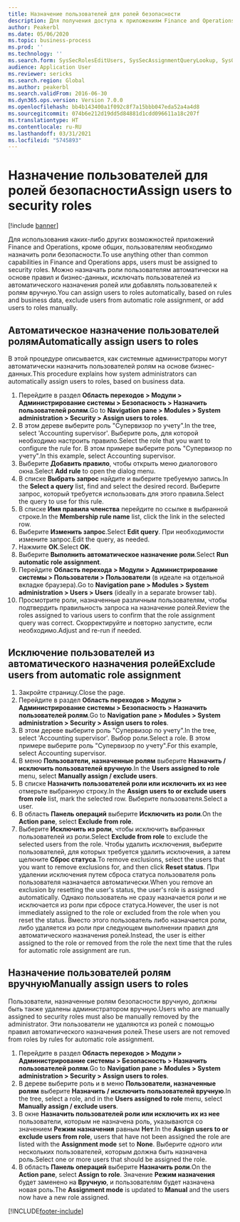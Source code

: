 ```yaml
---
title: Назначение пользователей для ролей безопасности
description: Для получения доступа к приложениям Finance and Operations пользователи должны быть назначены ролям безопасности.
author: Peakerbl
ms.date: 05/06/2020
ms.topic: business-process
ms.prod: ''
ms.technology: ''
ms.search.form: SysSecRolesEditUsers, SysSecAssignmentQueryLookup, SysQueryForm, SysSecRoleExcludeUsers
audience: Application User
ms.reviewer: sericks
ms.search.region: Global
ms.author: peakerbl
ms.search.validFrom: 2016-06-30
ms.dyn365.ops.version: Version 7.0.0
ms.openlocfilehash: bb4b143400a1f092c8f7a15bbb047eda52a4a4d8
ms.sourcegitcommit: 074b6e212d19dd5d84881d1cdd096611a18c207f
ms.translationtype: HT
ms.contentlocale: ru-RU
ms.lasthandoff: 03/31/2021
ms.locfileid: "5745893"
---
```

# <a name="assign-users-to-security-roles"></a><span data-ttu-id="d2ddb-103">Назначение пользователей для ролей безопасности</span><span class="sxs-lookup"><span data-stu-id="d2ddb-103">Assign users to security roles</span></span>

[!include [banner](../../includes/banner.md)]

<span data-ttu-id="d2ddb-104">Для использования каких-либо других возможностей приложений Finance and Operations, кроме общих, пользователям необходимо назначить роли безопасности.</span><span class="sxs-lookup"><span data-stu-id="d2ddb-104">To use anything other than common capabilities in Finance and Operations apps, users must be assigned to security roles.</span></span> <span data-ttu-id="d2ddb-105">Можно назначать роли пользователям автоматически на основе правил и бизнес-данных, исключать пользователей из автоматического назначения ролей или добавлять пользователей к ролям вручную.</span><span class="sxs-lookup"><span data-stu-id="d2ddb-105">You can assign users to roles automatically, based on rules and business data, exclude users from automatic role assignment, or add users to roles manually.</span></span>

## <a name="automatically-assign-users-to-roles"></a><span data-ttu-id="d2ddb-106">Автоматическое назначение пользователей ролям</span><span class="sxs-lookup"><span data-stu-id="d2ddb-106">Automatically assign users to roles</span></span>
<span data-ttu-id="d2ddb-107">В этой процедуре описывается, как системные администраторы могут автоматически назначить пользователей ролям на основе бизнес-данных.</span><span class="sxs-lookup"><span data-stu-id="d2ddb-107">This procedure explains how system administrators can automatically assign users to roles, based on business data.</span></span> 
1. <span data-ttu-id="d2ddb-108">Перейдите в раздел **Область переходов > Модули > Администрирование системы > Безопасность > Назначить пользователей ролям**.</span><span class="sxs-lookup"><span data-stu-id="d2ddb-108">Go to **Navigation pane > Modules > System administration > Security > Assign users to roles**.</span></span>
2. <span data-ttu-id="d2ddb-109">В этом дереве выберите роль "Супервизор по учету".</span><span class="sxs-lookup"><span data-stu-id="d2ddb-109">In the tree, select 'Accounting supervisor'.</span></span> <span data-ttu-id="d2ddb-110">Выберите роль, для которой необходимо настроить правило.</span><span class="sxs-lookup"><span data-stu-id="d2ddb-110">Select the role that you want to configure the rule for.</span></span> <span data-ttu-id="d2ddb-111">В этом примере выберите роль "Супервизор по учету".</span><span class="sxs-lookup"><span data-stu-id="d2ddb-111">In this example, select Accounting supervisor.</span></span> 
3. <span data-ttu-id="d2ddb-112">Выберите **Добавить правило**, чтобы открыть меню диалогового окна.</span><span class="sxs-lookup"><span data-stu-id="d2ddb-112">Select **Add rule** to open the dialog menu.</span></span>
4. <span data-ttu-id="d2ddb-113">В списке **Выбрать запрос** найдите и выберите требуемую запись.</span><span class="sxs-lookup"><span data-stu-id="d2ddb-113">In the **Select a query** list, find and select the desired record.</span></span> <span data-ttu-id="d2ddb-114">Выберите запрос, который требуется использовать для этого правила.</span><span class="sxs-lookup"><span data-stu-id="d2ddb-114">Select the query to use for this rule.</span></span>  
5. <span data-ttu-id="d2ddb-115">В списке **Имя правила членства** перейдите по ссылке в выбранной строке.</span><span class="sxs-lookup"><span data-stu-id="d2ddb-115">In the **Membership rule name** list, click the link in the selected row.</span></span>
6. <span data-ttu-id="d2ddb-116">Выберите **Изменить запрос**.</span><span class="sxs-lookup"><span data-stu-id="d2ddb-116">Select **Edit query**.</span></span> <span data-ttu-id="d2ddb-117">При необходимости измените запрос.</span><span class="sxs-lookup"><span data-stu-id="d2ddb-117">Edit the query, as needed.</span></span>  
7. <span data-ttu-id="d2ddb-118">Нажмите **ОК**.</span><span class="sxs-lookup"><span data-stu-id="d2ddb-118">Select **OK**.</span></span>
8. <span data-ttu-id="d2ddb-119">Выберите **Выполнить автоматическое назначение роли**.</span><span class="sxs-lookup"><span data-stu-id="d2ddb-119">Select **Run automatic role assignment**.</span></span>
9. <span data-ttu-id="d2ddb-120">Перейдите **Область перехода > Модули > Администрирование системы > Пользователи > Пользователи** (в идеале на отдельной вкладке браузера).</span><span class="sxs-lookup"><span data-stu-id="d2ddb-120">Go to **Navigation pane > Modules > System administration > Users > Users** (ideally in a separate browser tab).</span></span>
10. <span data-ttu-id="d2ddb-121">Просмотрите роли, назначенные различным пользователям, чтобы подтвердить правильность запроса на назначение ролей.</span><span class="sxs-lookup"><span data-stu-id="d2ddb-121">Review the roles assigned to various users to confirm that the role assignment query was correct.</span></span> <span data-ttu-id="d2ddb-122">Скорректируйте и повторно запустите, если необходимо.</span><span class="sxs-lookup"><span data-stu-id="d2ddb-122">Adjust and re-run if needed.</span></span>

## <a name="exclude-users-from-automatic-role-assignment"></a><span data-ttu-id="d2ddb-123">Исключение пользователей из автоматического назначения ролей</span><span class="sxs-lookup"><span data-stu-id="d2ddb-123">Exclude users from automatic role assignment</span></span>
1. <span data-ttu-id="d2ddb-124">Закройте страницу.</span><span class="sxs-lookup"><span data-stu-id="d2ddb-124">Close the page.</span></span>
2. <span data-ttu-id="d2ddb-125">Перейдите в раздел **Область переходов > Модули > Администрирование системы > Безопасность > Назначить пользователей ролям**.</span><span class="sxs-lookup"><span data-stu-id="d2ddb-125">Go to **Navigation pane > Modules > System administration > Security > Assign users to roles**.</span></span>
3. <span data-ttu-id="d2ddb-126">В этом дереве выберите роль "Супервизор по учету".</span><span class="sxs-lookup"><span data-stu-id="d2ddb-126">In the tree, select 'Accounting supervisor'.</span></span> <span data-ttu-id="d2ddb-127">Выбор роли.</span><span class="sxs-lookup"><span data-stu-id="d2ddb-127">Select a role.</span></span> <span data-ttu-id="d2ddb-128">В этом примере выберите роль "Супервизор по учету".</span><span class="sxs-lookup"><span data-stu-id="d2ddb-128">For this example, select Accounting supervisor.</span></span>  
4. <span data-ttu-id="d2ddb-129">В меню **Пользователи, назначенные ролям** выберите **Назначить / исключить пользователей вручную**.</span><span class="sxs-lookup"><span data-stu-id="d2ddb-129">In the **Users assigned to role** menu, select **Manually assign / exclude users**.</span></span>
5. <span data-ttu-id="d2ddb-130">В списке **Назначить пользователей роли или исключить их из нее** отмерьте выбранную строку.</span><span class="sxs-lookup"><span data-stu-id="d2ddb-130">In the **Assign users to or exclude users from role** list, mark the selected row.</span></span> <span data-ttu-id="d2ddb-131">Выберите пользователя.</span><span class="sxs-lookup"><span data-stu-id="d2ddb-131">Select a user.</span></span>  
6. <span data-ttu-id="d2ddb-132">В область **Панель операций** выберите **Исключить из роли**.</span><span class="sxs-lookup"><span data-stu-id="d2ddb-132">On the **Action pane**, select **Exclude from role**.</span></span>
7. <span data-ttu-id="d2ddb-133">Выберите **Исключить из роли**, чтобы исключить выбранных пользователей из роли.</span><span class="sxs-lookup"><span data-stu-id="d2ddb-133">Select **Exclude from role** to exclude the selected users from the role.</span></span> <span data-ttu-id="d2ddb-134">Чтобы удалить исключения, выберите пользователей, для которых требуется удалить исключения, а затем щелкните **Сброс статуса**.</span><span class="sxs-lookup"><span data-stu-id="d2ddb-134">To remove exclusions, select the users that you want to remove exclusions for, and then click **Reset status**.</span></span> <span data-ttu-id="d2ddb-135">При удалении исключения путем сброса статуса пользователя роль пользователя назначается автоматически.</span><span class="sxs-lookup"><span data-stu-id="d2ddb-135">When you remove an exclusion by resetting the user's status, the user's role is assigned automatically.</span></span> <span data-ttu-id="d2ddb-136">Однако пользователь не сразу назначается роли и не исключается из роли при сбросе статуса.</span><span class="sxs-lookup"><span data-stu-id="d2ddb-136">However, the user is not immediately assigned to the role or excluded from the role when you reset the status.</span></span> <span data-ttu-id="d2ddb-137">Вместо этого пользователь либо назначается роли, либо удаляется из роли при следующем выполнении правил для автоматического назначения ролей.</span><span class="sxs-lookup"><span data-stu-id="d2ddb-137">Instead, the user is either assigned to the role or removed from the role the next time that the rules for automatic role assignment are run.</span></span>  

## <a name="manually-assign-users-to-roles"></a><span data-ttu-id="d2ddb-138">Назначение пользователей ролям вручную</span><span class="sxs-lookup"><span data-stu-id="d2ddb-138">Manually assign users to roles</span></span>
<span data-ttu-id="d2ddb-139">Пользователи, назначенные ролям безопасности вручную, должны быть также удалены администратором вручную.</span><span class="sxs-lookup"><span data-stu-id="d2ddb-139">Users who are manually assigned to security roles must also be manually removed by the administrator.</span></span> <span data-ttu-id="d2ddb-140">Эти пользователи не удаляются из ролей с помощью правил автоматического назначения ролей.</span><span class="sxs-lookup"><span data-stu-id="d2ddb-140">These users are not removed from roles by rules for automatic role assignment.</span></span>

1. <span data-ttu-id="d2ddb-141">Перейдите в раздел **Область переходов > Модули > Администрирование системы > Безопасность > Назначить пользователей ролям**.</span><span class="sxs-lookup"><span data-stu-id="d2ddb-141">Go to **Navigation pane > Modules > System administration > Security > Assign users to roles**.</span></span>
2. <span data-ttu-id="d2ddb-142">В дереве выберите роль и в меню **Пользователи, назначенные ролям** выберите **Назначить / исключить пользователей вручную**.</span><span class="sxs-lookup"><span data-stu-id="d2ddb-142">In the tree, select a role, and in the **Users assigned to role** menu, select **Manually assign / exclude users**.</span></span>
4. <span data-ttu-id="d2ddb-143">В окне **Назначить пользователей роли или исключить их из нее** пользователи, которым не назначена роль, указываются со значением **Режим назначения** равным **Нет**.</span><span class="sxs-lookup"><span data-stu-id="d2ddb-143">In the **Assign users to or exclude users from role**, users that have not been assigned the role are listed with the **Assignment mode** set to **None**.</span></span> <span data-ttu-id="d2ddb-144">Выберите одного или нескольких пользователей, которым должна быть назначена роль.</span><span class="sxs-lookup"><span data-stu-id="d2ddb-144">Select one or more users that should be assigned the role.</span></span>
5. <span data-ttu-id="d2ddb-145">В область **Панель операций** выберите **Назначить роли**.</span><span class="sxs-lookup"><span data-stu-id="d2ddb-145">On the **Action pane**, select **Assign to role**.</span></span> <span data-ttu-id="d2ddb-146">Значение **Режим назначения** будет заменено на **Вручную**, и пользователям будет назначена новая роль.</span><span class="sxs-lookup"><span data-stu-id="d2ddb-146">The **Assignment mode** is updated to **Manual** and the users now have a new role assigned.</span></span>


[!INCLUDE[footer-include](../../../../includes/footer-banner.md)]
